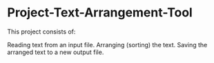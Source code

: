 # Project-Text-Arrangement-Tool

This project consists of:

Reading text from an input file.
Arranging (sorting) the text.
Saving the arranged text to a new output file.
